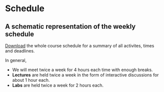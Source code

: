 # Schedule

## A schematic representation of the weekly schedule

[Download](../resources/epa122a-at-a-glance.pdf) the whole course schedule for a summary of all activites, times and deadlines.

In general,

* We will meet twice a week for 4 hours each time with enough breaks.
* **Lectures** are held twice a week in the form of interactive discussions for about 1 hour each.
* **Labs** are held twice a week for 2 hours each.
